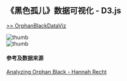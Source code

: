 ## 《黑色孤儿》数据可视化 - D3.js
[>> OrphanBlackDataViz](http://wykay-z.site/OrphanBlack/index.html)   

![thumb](img/thumb1.jpeg)  
![thumb](img/thumb2.jpeg) 


#### 参考及数据来源
[Analyzing Orphan Black - Hannah Recht](http://hrecht.github.io/orphanblack/)
